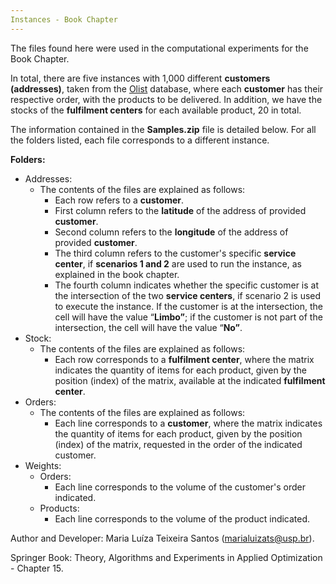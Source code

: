 ```yaml
---
Instances - Book Chapter
---
```


The files found here were used in the computational experiments for the Book Chapter.

In total, there are five instances with 1,000 different **customers (addresses)**, taken from the [Olist](https://www.kaggle.com/datasets/olistbr/brazilian-ecommerce) database, where each **customer** has their respective order, with the products to be delivered. In addition, we have the stocks of the **fulfilment centers** for each available product, 20 in total.

The information contained in the **Samples.zip** file is detailed below. For all the folders listed, each file corresponds to a different instance.

**Folders:**

- Addresses:
    - The contents of the files are explained as follows:
        - Each row refers to a **customer**.
        - First column refers to the **latitude** of the address of provided **customer**.
        - Second column refers to the **longitude** of the address of provided **customer**.
        - The third column refers to the customer's specific **service center**, if **scenarios 1 and 2** are used to run the instance, as explained in the book chapter.
        - The fourth column indicates whether the specific customer is at the intersection of the two **service centers**, if scenario 2 is used to execute the instance. If the customer is at the intersection, the cell will have the value “**Limbo”**; if the customer is not part of the intersection, the cell will have the value “**No”**.
- Stock:
    - The contents of the files are explained as follows:
        - Each row corresponds to a **fulfilment center**, where the matrix indicates the quantity of items for each product, given by the position (index) of the matrix, available at the indicated **fulfilment center**.
- Orders:
    - The contents of the files are explained as follows:
        - Each line corresponds to a **customer**, where the matrix indicates the quantity of items for each product, given by the position (index) of the matrix, requested in the order of the indicated customer.
- Weights:
    - Orders:
        - Each line corresponds to the volume of the customer's order indicated.
    - Products:
        - Each line corresponds to the volume of the product indicated.
        

Author and Developer: Maria Luíza Teixeira Santos ([marialuizats@usp.br](mailto:marialuizats@usp.br)).

Springer Book: Theory, Algorithms and Experiments in Applied Optimization - Chapter 15.
